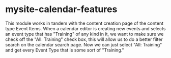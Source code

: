 # mysite-calendar-features

This module works in tandem with the content creation page of the content type Event Items. When a calendar editor 
is creating new events and selects an event type that has "Training" of any kind in it, we 
want to make sure we check off the "All: Training" check box, this will allow us to do 
a better filter search on the calendar search page. Now we can just select "All: Training" 
and get every Event Type that is some sort of "Training." 
